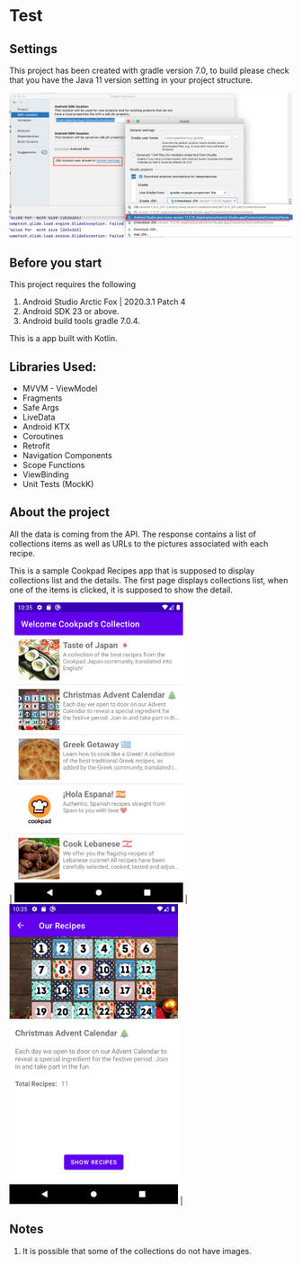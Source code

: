 # Test


## Settings

This project has been created with gradle version 7.0, to build please check that you have the Java 11 version setting in your project structure.

![](screenshots/settings.png)

## Before you start
This project requires the following

1. Android Studio Arctic Fox | 2020.3.1 Patch 4
2. Android SDK 23 or above.
3. Android build tools gradle 7.0.4.

This is a app built with Kotlin.

## Libraries Used:
- MVVM - ViewModel
- Fragments
- Safe Args
- LiveData
- Android KTX
- Coroutines
- Retrofit
- Navigation Components
- Scope Functions
- ViewBinding
- Unit Tests (MockK)

## About the project
All the data is coming from the API.
The response contains a list of collections items as well as URLs to the pictures associated with each recipe.

This is a sample Cookpad Recipes app that is supposed to display collections list and the details.
The first page displays collections list, when one of the items is clicked, it is supposed to show the detail.

| ![](screenshots/picture_1.png) | ![](screenshots/picture_2.png) |

## Notes
1. It is possible that some of the collections do not have images.



